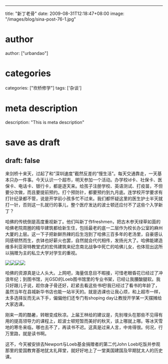 
---
title: "新丁老骨"
date: 2009-08-31T12:18:47+08:00
image: "/images/blog/sina-post-76-1.jpg"
# author
author: ["urbandao"]
# categories
categories: ["坎桥修学"]
tags: ['杂谈']
# meta description
description: "This is meta description"
# save as draft
draft: false
---

来剑桥十来天，过起了和“深圳速度”截然反差的“慢生活”。每天交通靠走，一天基本只办一件事。今天认识一个超市，明天参加一个活动。办学校id卡、社保卡、医保卡、电话卡、银行卡，都是逐天来。给孩子注册学校、英语测试、打疫苗，不但要分次做，而且要提前预约。打个预防针，都要预约到九月底。连学校开学要求有打针纪录都不管，说是开学前小孩多忙不过来。我们都怀疑这里的医生护士半天就打一针，否则这一扎就行的事儿，整个医疗发达的波士顿还应付不了这些个入学新丁？

哈佛的传统倒是高度重视新丁。他们叫新丁作freshmen，把古木参天绿草如茵的哈佛老院周圈的精华建筑都给新生住，包括最老的底一二层作为校长办公室的麻州大厦的上层。这一下子把新鲜热辣的后生泡到了哈佛三百多年的老汤里，自豪感认同感顿然而生，衣钵也好薪火也罢，自然就会代代相传，发扬光大了。哈佛能建造维多利亚哥特教堂式的宏伟建筑来纪念南北战争中死亡的哈佛儿女，也体现出这所以捐赠为主的私立大学对学生的重视。

![](/images/blog/sina-post-76-1.jpg)![](/images/blog/sina-post-76-2.jpg)![](/images/blog/sina-post-76-3.jpg)![](/images/blog/sina-post-76-4.jpg)

哈佛的资源真是让人头大。上网吧，海量信息目不暇接，可惜老眼昏花已经过了冲浪年纪；到图书馆，光GSD的Loeb图书馆里的专业书架，已经让我腰酸腿软。我只好跟儿子说，趁你身子骨还好，赶紧去看这些书吧!我已经过了看书的年龄了，虽然当年在县城新华书店也能一站半天的。就是选课也让我心烦，和上超市一样，太多选择反而无从下手，偏偏他们还专门有shoping day让教授开学某一天摆摊给大家选课。

刚来一周的酷暑，转眼变成秋凉。上届王林给的建议是，先别埋头在那些不见得有用的提高领导力的课程上，趁波士顿短暂而美好的秋天，该上哪就上哪。等冰天雪地的寒冬来临，哪也去不了，再读书不迟。这真是过来人言，中肯得很。何况，行万里路，就是读书啊。

这不，今天被安排去Newport与Loeb基金捐赠者的第二代John Loeb吃饭并参观那里的爱国教育基地犹太礼拜堂，就好好地上了一堂美国建国及早期犹太人的历史课。
